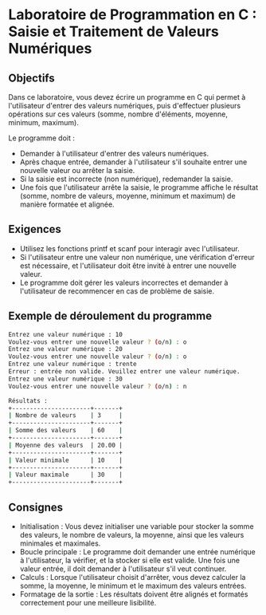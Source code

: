 
# Laboratoire de Programmation en C : Saisie et Traitement de Valeurs Numériques

## Objectifs

Dans ce laboratoire, vous devez écrire un programme en C qui permet à l'utilisateur d'entrer des valeurs numériques,
puis d'effectuer plusieurs opérations sur ces valeurs (somme, nombre d'éléments, moyenne, minimum, maximum).

Le programme doit :
- Demander à l'utilisateur d'entrer des valeurs numériques.
- Après chaque entrée, demander à l'utilisateur s'il souhaite entrer une nouvelle valeur ou arrêter la saisie.
- Si la saisie est incorrecte (non numérique), redemander la saisie.
- Une fois que l'utilisateur arrête la saisie, le programme affiche le résultat (somme, nombre de valeurs, moyenne, minimum et maximum) de manière formatée et alignée.

## Exigences
- Utilisez les fonctions printf et scanf pour interagir avec l'utilisateur.
- Si l'utilisateur entre une valeur non numérique, une vérification d'erreur est nécessaire, et l'utilisateur doit être invité à entrer une nouvelle valeur.
- Le programme doit gérer les valeurs incorrectes et demander à l'utilisateur de recommencer en cas de problème de saisie.

## Exemple de déroulement du programme

```bash
Entrez une valeur numérique : 10
Voulez-vous entrer une nouvelle valeur ? (o/n) : o
Entrez une valeur numérique : 20
Voulez-vous entrer une nouvelle valeur ? (o/n) : o
Entrez une valeur numérique : trente
Erreur : entrée non valide. Veuillez entrer une valeur numérique.
Entrez une valeur numérique : 30
Voulez-vous entrer une nouvelle valeur ? (o/n) : n

Résultats :
+----------------------+-------+
| Nombre de valeurs    | 3     |
+----------------------+-------+
| Somme des valeurs    | 60    |
+----------------------+-------+
| Moyenne des valeurs  | 20.00 |
+----------------------+-------+
| Valeur minimale      | 10    |
+----------------------+-------+
| Valeur maximale      | 30    |
+----------------------+-------+
```

## Consignes
- Initialisation : Vous devez initialiser une variable pour stocker la somme des valeurs, le nombre de valeurs, la moyenne, ainsi que les valeurs minimales et maximales.
- Boucle principale : Le programme doit demander une entrée numérique à l'utilisateur, la vérifier, et la stocker si elle est valide. Une fois une valeur entrée, il doit demander à l'utilisateur s'il veut continuer.
- Calculs : Lorsque l'utilisateur choisit d'arrêter, vous devez calculer la somme, la moyenne, le minimum et le maximum des valeurs entrées.
- Formatage de la sortie : Les résultats doivent être alignés et formatés correctement pour une meilleure lisibilité.
